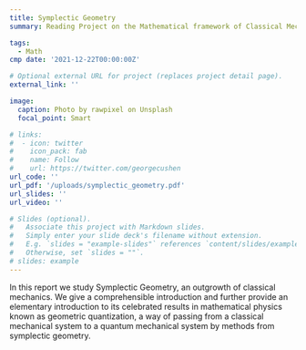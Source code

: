 ```yaml
---
title: Symplectic Geometry
summary: Reading Project on the Mathematical framework of Classical Mechanics. Incorporates a good understanding of Lie Algebra, Symplectic Manifolds and Complex vector spaces to learn about the analogy between Wave - Corpuscular theory of light and Geometric quantization.

tags:
  - Math
cmp date: '2021-12-22T00:00:00Z'

# Optional external URL for project (replaces project detail page).
external_link: ''

image:
  caption: Photo by rawpixel on Unsplash
  focal_point: Smart

# links:
#  - icon: twitter
#    icon_pack: fab
#    name: Follow
#    url: https://twitter.com/georgecushen
url_code: ''
url_pdf: '/uploads/symplectic_geometry.pdf'
url_slides: ''
url_video: ''

# Slides (optional).
#   Associate this project with Markdown slides.
#   Simply enter your slide deck's filename without extension.
#   E.g. `slides = "example-slides"` references `content/slides/example-slides.md`.
#   Otherwise, set `slides = ""`.
# slides: example
---
```


In this report we study Symplectic Geometry, an outgrowth of classical mechanics. We give a comprehensible introduction and further provide an elementary introduction to its celebrated results in mathematical physics known as geometric quantization, a way of passing from a classical mechanical system to a quantum mechanical system by methods from symplectic geometry.
